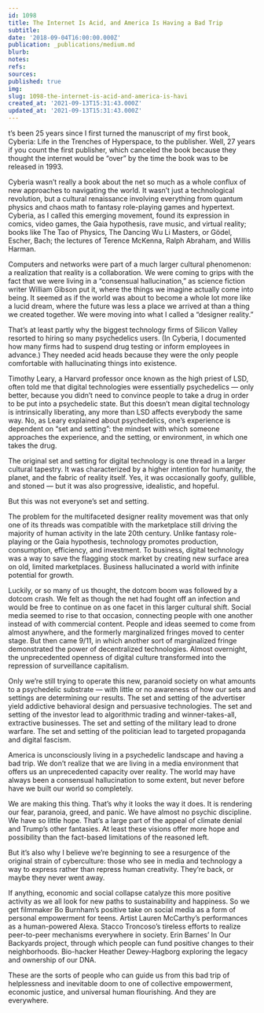 ```yaml
---
id: 1098
title: The Internet Is Acid, and America Is Having a Bad Trip
subtitle: 
date: '2018-09-04T16:00:00.000Z'
publication: _publications/medium.md
blurb: 
notes: 
refs: 
sources: 
published: true
img: 
slug: 1098-the-internet-is-acid-and-america-is-havi
created_at: '2021-09-13T15:31:43.000Z'
updated_at: '2021-09-13T15:31:43.000Z'
---
```

t’s been 25 years since I first turned the manuscript of my first book, Cyberia: Life in the Trenches of Hyperspace, to the publisher. Well, 27 years if you count the first publisher, which canceled the book because they thought the internet would be “over” by the time the book was to be released in 1993.

Cyberia wasn’t really a book about the net so much as a whole conflux of new approaches to navigating the world. It wasn’t just a technological revolution, but a cultural renaissance involving everything from quantum physics and chaos math to fantasy role-playing games and hypertext. Cyberia, as I called this emerging movement, found its expression in comics, video games, the Gaia hypothesis, rave music, and virtual reality; books like The Tao of Physics, The Dancing Wu Li Masters, or Gödel, Escher, Bach; the lectures of Terence McKenna, Ralph Abraham, and Willis Harman.

Computers and networks were part of a much larger cultural phenomenon: a realization that reality is a collaboration. We were coming to grips with the fact that we were living in a “consensual hallucination,” as science fiction writer William Gibson put it, where the things we imagine actually come into being. It seemed as if the world was about to become a whole lot more like a lucid dream, where the future was less a place we arrived at than a thing we created together. We were moving into what I called a “designer reality.”

That’s at least partly why the biggest technology firms of Silicon Valley resorted to hiring so many psychedelics users. (In Cyberia, I documented how many firms had to suspend drug testing or inform employees in advance.) They needed acid heads because they were the only people comfortable with hallucinating things into existence.

Timothy Leary, a Harvard professor once known as the high priest of LSD, often told me that digital technologies were essentially psychedelics — only better, because you didn’t need to convince people to take a drug in order to be put into a psychedelic state. But this doesn’t mean digital technology is intrinsically liberating, any more than LSD affects everybody the same way. No, as Leary explained about psychedelics, one’s experience is dependent on “set and setting”: the mindset with which someone approaches the experience, and the setting, or environment, in which one takes the drug.

The original set and setting for digital technology is one thread in a larger cultural tapestry. It was characterized by a higher intention for humanity, the planet, and the fabric of reality itself. Yes, it was occasionally goofy, gullible, and stoned — but it was also progressive, idealistic, and hopeful.

But this was not everyone’s set and setting.

The problem for the multifaceted designer reality movement was that only one of its threads was compatible with the marketplace still driving the majority of human activity in the late 20th century. Unlike fantasy role-playing or the Gaia hypothesis, technology promotes production, consumption, efficiency, and investment. To business, digital technology was a way to save the flagging stock market by creating new surface area on old, limited marketplaces. Business hallucinated a world with infinite potential for growth.

Luckily, or so many of us thought, the dotcom boom was followed by a dotcom crash. We felt as though the net had fought off an infection and would be free to continue on as one facet in this larger cultural shift. Social media seemed to rise to that occasion, connecting people with one another instead of with commercial content. People and ideas seemed to come from almost anywhere, and the formerly marginalized fringes moved to center stage. But then came 9/11, in which another sort of marginalized fringe demonstrated the power of decentralized technologies. Almost overnight, the unprecedented openness of digital culture transformed into the repression of surveillance capitalism.

Only we’re still trying to operate this new, paranoid society on what amounts to a psychedelic substrate — with little or no awareness of how our sets and settings are determining our results. The set and setting of the advertiser yield addictive behavioral design and persuasive technologies. The set and setting of the investor lead to algorithmic trading and winner-takes-all, extractive businesses. The set and setting of the military lead to drone warfare. The set and setting of the politician lead to targeted propaganda and digital fascism.

America is unconsciously living in a psychedelic landscape and having a bad trip. We don’t realize that we are living in a media environment that offers us an unprecedented capacity over reality. The world may have always been a consensual hallucination to some extent, but never before have we built our world so completely.

We are making this thing. That’s why it looks the way it does. It is rendering our fear, paranoia, greed, and panic. We have almost no psychic discipline. We have so little hope. That’s a large part of the appeal of climate denial and Trump’s other fantasies. At least these visions offer more hope and possibility than the fact-based limitations of the reasoned left.

But it’s also why I believe we’re beginning to see a resurgence of the original strain of cyberculture: those who see in media and technology a way to express rather than repress human creativity. They’re back, or maybe they never went away.

If anything, economic and social collapse catalyze this more positive activity as we all look for new paths to sustainability and happiness. So we get filmmaker Bo Burnham’s positive take on social media as a form of personal empowerment for teens. Artist Lauren McCarthy’s performances as a human-powered Alexa. Stacco Troncoso’s tireless efforts to realize peer-to-peer mechanisms everywhere in society. Erin Barnes’ In Our Backyards project, through which people can fund positive changes to their neighborhoods. Bio-hacker Heather Dewey-Hagborg exploring the legacy and ownership of our DNA.

These are the sorts of people who can guide us from this bad trip of helplessness and inevitable doom to one of collective empowerment, economic justice, and universal human flourishing. And they are everywhere.
